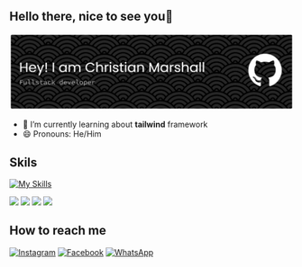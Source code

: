 ## Hello there, nice to see you👋
![EPEPANIM3K](image/github-header-banner.png)
<!--
**EPEPANIM3K/EPEPANIM3K** is a ✨ _special_ ✨ repository because its `README.md` (this file) appears on your GitHub profile.

Here are some ideas to get you started:

- 🔭 I’m currently working on ...
- 🌱 I’m currently learning ...
- 👯 I’m looking to collaborate on ...
- 🤔 I’m looking for help with ...
- 💬 Ask me about ...
- 📫 How to reach me: ...
- 😄 Pronouns: ...
- ⚡ Fun fact: ...
-->
- 🌱 I’m currently learning about **tailwind** framework
- 😄 Pronouns: He/Him

 ## Skils
 [![My Skills](https://skillicons.dev/icons?i=html,css,javascript,java)](https://skillicons.dev)

 <img src="https://img.shields.io/badge/HTML5-E34F26?style=for-the-badge&logo=html5&logoColor=white" />
 <img src="https://img.shields.io/badge/CSS3-1572B6?style=for-the-badge&logo=css3&logoColor=white" />
 <img src="https://img.shields.io/badge/JavaScript-323330?style=for-the-badge&logo=javascript&logoColor=F7DF1E" />
 <img src="https://img.shields.io/badge/json-5E5C5C?style=for-the-badge&logo=json&logoColor=white" />

 ## How to reach me 
  [![Instagram](https://img.shields.io/badge/Instagram-E4405F?style=for-the-badge&logo=instagram&logoColor=white)](https://www.instagram.com/mars.hallchrist/) [![Facebook](https://img.shields.io/badge/Facebook-1877F2?style=for-the-badge&logo=facebook&logoColor=white)](https://www.facebook.com/marshall.saputra.2025) [![WhatsApp](https://img.shields.io/badge/WhatsApp-25D366?style=for-the-badge&logo=WhatsApp&logoColor=white)](https://wa.me/qr/6O2KJG7AVP45O1)

 